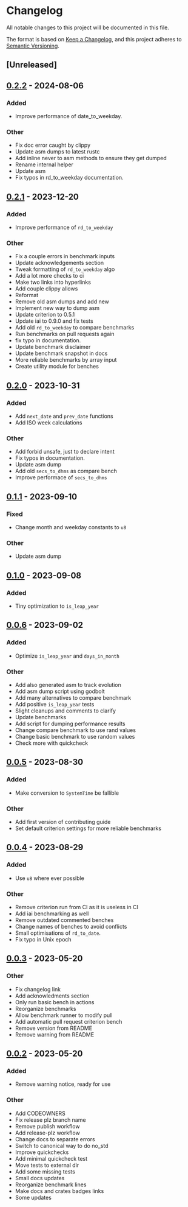 # Changelog
All notable changes to this project will be documented in this file.

The format is based on [Keep a Changelog](https://keepachangelog.com/en/1.0.0/),
and this project adheres to [Semantic Versioning](https://semver.org/spec/v2.0.0.html).

## [Unreleased]

## [0.2.2](https://github.com/nakedible/datealgo-rs/compare/v0.2.1...v0.2.2) - 2024-08-06

### Added
- Improve performance of date_to_weekday.

### Other
- Fix doc error caught by clippy
- Update asm dumps to latest rustc
- Add inline never to asm methods to ensure they get dumped
- Rename internal helper
- Update asm
- Fix typos in rd_to_weekday documentation.

## [0.2.1](https://github.com/nakedible/datealgo-rs/compare/v0.2.0...v0.2.1) - 2023-12-20

### Added
- Improve performance of `rd_to_weekday`

### Other
- Fix a couple errors in benchmark inputs
- Update acknowledgements section
- Tweak formatting of `rd_to_weekday` algo
- Add a lot more checks to ci
- Make two links into hyperlinks
- Add couple clippy allows
- Reformat
- Remove old asm dumps and add new
- Implement new way to dump asm
- Update criterion to 0.5.1
- Update iai to 0.9.0 and fix tests
- Add old `rd_to_weekday` to compare benchmarks
- Run benchmarks on pull requests again
- fix typo in documentation.
- Update benchmark disclaimer
- Update benchmark snapshot in docs
- More reliable benchmarks by array input
- Create utility module for benches

## [0.2.0](https://github.com/nakedible/datealgo-rs/compare/v0.1.1...v0.2.0) - 2023-10-31

### Added
- Add `next_date` and `prev_date` functions
- Add ISO week calculations

### Other
- Add forbid unsafe, just to declare intent
- Fix typos in documentation.
- Update asm dump
- Add old `secs_to_dhms` as compare bench
- Improve performace of `secs_to_dhms`

## [0.1.1](https://github.com/nakedible/datealgo-rs/compare/v0.1.0...v0.1.1) - 2023-09-10

### Fixed
- Change month and weekday constants to `u8`

### Other
- Update asm dump

## [0.1.0](https://github.com/nakedible/datealgo-rs/compare/v0.0.6...v0.1.0) - 2023-09-08

### Added
- Tiny optimization to `is_leap_year`

## [0.0.6](https://github.com/nakedible/datealgo-rs/compare/v0.0.5...v0.0.6) - 2023-09-02

### Added
- Optimize `is_leap_year` and `days_in_month`

### Other
- Add also generated asm to track evolution
- Add asm dump script using godbolt
- Add many alternatives to compare benchmark
- Add positive `is_leap_year` tests
- Slight cleanups and comments to clarify
- Update benchmarks
- Add script for dumping performance results
- Change compare benchmark to use rand values
- Change basic benchmark to use random values
- Check more with quickcheck

## [0.0.5](https://github.com/nakedible/datealgo-rs/compare/v0.0.4...v0.0.5) - 2023-08-30

### Added
- Make conversion to `SystemTime` be fallible

### Other
- Add first version of contributing guide
- Set default criterion settings for more reliable benchmarks

## [0.0.4](https://github.com/nakedible/datealgo-rs/compare/v0.0.3...v0.0.4) - 2023-08-29

### Added
- Use `u8` where ever possible

### Other
- Remove criterion run from CI as it is useless in CI
- Add iai benchmarking as well
- Remove outdated commented benches
- Change names of benches to avoid conflicts
- Small optimisations of `rd_to_date`.
- Fix typo in Unix epoch

## [0.0.3](https://github.com/nakedible/datealgo-rs/compare/v0.0.2...v0.0.3) - 2023-05-20

### Other
- Fix changelog link
- Add acknowledments section
- Only run basic bench in actions
- Reorganize benchmarks
- Allow benchmark runner to modify pull
- Add automatic pull request criterion bench
- Remove version from README
- Remove warning from README

## [0.0.2](https://github.com/nakedible/datealgo-rs/compare/v0.0.1...v0.0.2) - 2023-05-20

### Added
- Remove warning notice, ready for use

### Other
- Add CODEOWNERS
- Fix release plz branch name
- Remove publish workflow
- Add release-plz workflow
- Change docs to separate errors
- Switch to canonical way to do no_std
- Improve quickchecks
- Add minimal quickcheck test
- Move tests to external dir
- Add some missing tests
- Small docs updates
- Reorganize benchmark lines
- Make docs and crates badges links
- Some updates
